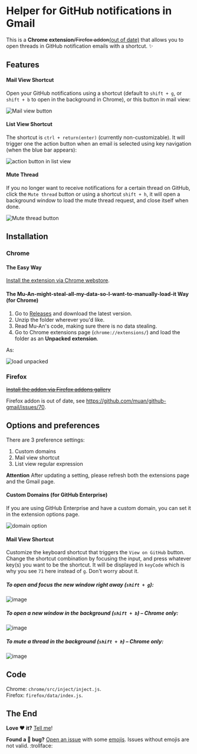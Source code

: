 # Helper for GitHub notifications in Gmail

This is a **Chrome extension**~~/Firefox addon~~[(out of date)](https://github.com/muan/github-gmail/issues/70) that allows you to open threads in GitHub notification emails with a shortcut. :sparkles:

## Features

#### Mail View Shortcut

Open your GitHub notifications using a shortcut (default to `shift + g`, or `shift + b` to open in the background in Chrome), or this button in mail view:

![Mail view button](https://user-images.githubusercontent.com/1153134/42123231-69153916-7c1c-11e8-8bf5-1d8fa2510b63.png)

#### List View Shortcut

The shortcut is `ctrl + return(enter)` (currently non-customizable). It will trigger one the action button when an email is selected using key navigation (when the blue bar appears):

![action button in list view](https://user-images.githubusercontent.com/1153134/42123260-fa87c648-7c1c-11e8-8d64-9ddd8899e594.png)

#### Mute Thread
If you no longer want to receive notifications for a certain thread on GitHub, click the `Mute thread` button or using a shortcut `shift + h`, it will open a background window to load the mute thread request, and close itself when done.

![Mute thread button](https://user-images.githubusercontent.com/1153134/42123234-7c6d271c-7c1c-11e8-9b13-3cd0cbea4eab.png)

## Installation

### Chrome 
#### The Easy Way

[Install the extension via Chrome webstore](https://chrome.google.com/webstore/detail/github-notification-helpe/gmhijkhbpihfmkmhmcfebmlkaekgmaje).

#### The Mu-An-might-steal-all-my-data-so-I-want-to-manually-load-it Way (for Chrome)

1. Go to [Releases](https://github.com/muan/github-gmail/releases) and download the latest version.
2. Unzip the folder wherever you'd like.
3. Read Mu-An's code, making sure there is no data stealing.
4. Go to Chrome extensions page (`chrome://extensions/`) and load the folder as an **Unpacked extension**.

As:

![load unpacked](https://user-images.githubusercontent.com/1153134/42123174-45ecb064-7c1b-11e8-81fd-9722627af801.png)

### Firefox

~~[Install the addon via Firefox addons gallery](https://addons.mozilla.org/en-US/firefox/addon/github-for-gmail/)~~ 

Firefox addon is out of date, see https://github.com/muan/github-gmail/issues/70.

## Options and preferences

There are 3 preference settings:

1. Custom domains
2. Mail view shortcut
3. List view regular expression

**Attention** After updating a setting, please refresh both the extensions page and the Gmail page.

#### Custom Domains (for GitHub Enterprise)

If you are using GitHub Enterprise and have a custom domain, you can set it in the extension options page.

![domain option](https://user-images.githubusercontent.com/1153134/42123271-0dfcae8c-7c1d-11e8-87be-5c8b59fd8ecb.png  )

#### Mail View Shortcut

Customize the keyboard shortcut that triggers the `View on GitHub` button. Change the shortcut combination by focusing the input, and press whatever key(s) you want to be the shortcut. It will be displayed in `keyCode` which is why you see `71` here instead of `g`. Don't worry about it.

##### To open and focus the new window right away (`shift + g`):

![image](https://user-images.githubusercontent.com/1153134/42123274-1ff72090-7c1d-11e8-8635-5df120d72c44.png)

##### To open a new window in the background (`shift + b`) – Chrome only:

![image](https://user-images.githubusercontent.com/1153134/42123278-30653f8e-7c1d-11e8-871d-89829bd74390.png)

##### To mute a thread in the background (`shift + h`) – Chrome only:

![image](https://user-images.githubusercontent.com/1153134/42123283-445a047a-7c1d-11e8-8ca7-44912c4c85d4.png)

## Code

Chrome: `chrome/src/inject/inject.js`.<br>
Firefox: `firefox/data/index.js`.

## The End

**Love :heart: it?** [Tell me](https://twitter.com/muanchiou)!

**Found a :bug: bug?** [Open an issue](https://github.com/muan/github-gmail/issues/new) with some [emojis](http://emoji.muan.co). Issues without emojis are not valid. :trollface:
